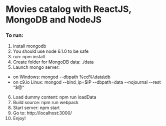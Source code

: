 # Movies catalog with ReactJS, MongoDB and NodeJS

### To run:
1. install mongodb
2. You should use node 6.1.0 to be safe
3. run: npm install
4. Create folder for MongoDB data: ./data
5. Launch mongo server: 
  - on Windows: mongod --dbpath %cd%\data\db
  - on c9.io Linux: mongod --bind_ip=$IP --dbpath=data --nojournal --rest "$@"
6. Load dummy content: npm run loadData
7. Build source: npm run webpack
8. Start server: npm start
9. Go to: http://localhost:3000/
10. Enjoy!
